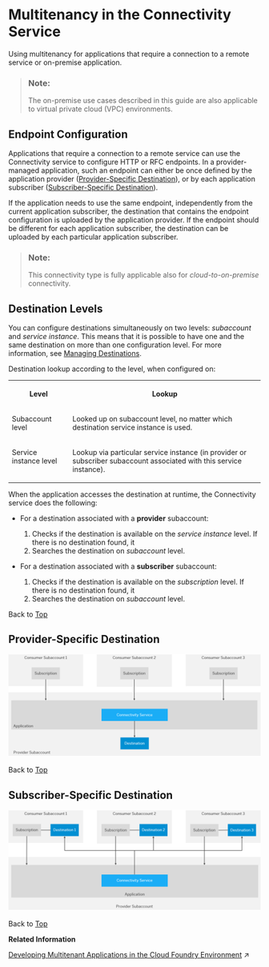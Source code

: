 <!-- loio9c0bdd0efc8640739c9d2fa5cfe56cbd -->

# Multitenancy in the Connectivity Service 

Using multitenancy for applications that require a connection to a remote service or on-premise application.

> ### Note:  
> The on-premise use cases described in this guide are also applicable to virtual private cloud \(VPC\) environments.



<a name="loio9c0bdd0efc8640739c9d2fa5cfe56cbd__top"/>

## Endpoint Configuration

Applications that require a connection to a remote service can use the Connectivity service to configure HTTP or RFC endpoints. In a provider-managed application, such an endpoint can either be once defined by the application provider \([Provider-Specific Destination](multitenancy-in-the-connectivity-service-9c0bdd0.md#loio9c0bdd0efc8640739c9d2fa5cfe56cbd__provider)\), or by each application subscriber \([Subscriber-Specific Destination](multitenancy-in-the-connectivity-service-9c0bdd0.md#loio9c0bdd0efc8640739c9d2fa5cfe56cbd__consumer)\).

If the application needs to use the same endpoint, independently from the current application subscriber, the destination that contains the endpoint configuration is uploaded by the application provider. If the endpoint should be different for each application subscriber, the destination can be uploaded by each particular application subscriber.

> ### Note:  
> This connectivity type is fully applicable also for *cloud-to-on-premise* connectivity.



<a name="loio9c0bdd0efc8640739c9d2fa5cfe56cbd__section_d35_c1b_x2b"/>

## Destination Levels

You can configure destinations simultaneously on two levels: *subaccount* and *service instance*. This means that it is possible to have one and the same destination on more than one configuration level. For more information, see [Managing Destinations](managing-destinations-84e45e0.md).

Destination lookup according to the level, when configured on:


<table>
<tr>
<th valign="top">

Level

</th>
<th valign="top">

Lookup

</th>
</tr>
<tr>
<td valign="top">

Subaccount level

</td>
<td valign="top">

Looked up on subaccount level, no matter which destination service instance is used.

</td>
</tr>
<tr>
<td valign="top">

Service instance level

</td>
<td valign="top">

Lookup via particular service instance \(in provider or subscriber subaccount associated with this service instance\).

</td>
</tr>
</table>

When the application accesses the destination at runtime, the Connectivity service does the following:

-   For a destination associated with a **provider** subaccount:
    1.  Checks if the destination is available on the *service instance* level. If there is no destination found, it
    2.  Searches the destination on *subaccount* level.


-   For a destination associated with a **subscriber** subaccount:
    1.  Checks if the destination is available on the *subscription* level. If there is no destination found, it
    2.  Searches the destination on *subaccount* level.


Back to [Top](multitenancy-in-the-connectivity-service-9c0bdd0.md#loio9c0bdd0efc8640739c9d2fa5cfe56cbd__top)



<a name="loio9c0bdd0efc8640739c9d2fa5cfe56cbd__provider"/>

## Provider-Specific Destination

![](images/CS_Multitenancy_Provider_a2f77d4.png)

Back to [Top](multitenancy-in-the-connectivity-service-9c0bdd0.md#loio9c0bdd0efc8640739c9d2fa5cfe56cbd__top)



<a name="loio9c0bdd0efc8640739c9d2fa5cfe56cbd__consumer"/>

## Subscriber-Specific Destination

![](images/CS_Multitenancy_Consumer_573fd49.png)

Back to [Top](multitenancy-in-the-connectivity-service-9c0bdd0.md#loio9c0bdd0efc8640739c9d2fa5cfe56cbd__top)

**Related Information**  


[Developing Multitenant Applications in the Cloud Foundry Environment](https://help.sap.com/viewer/65de2977205c403bbc107264b8eccf4b/Cloud/en-US/5e8a2b74e4f2442b8257c850ed912f48.html "In the Cloud Foundry environment, you can develop and run multitenant applications, and share them with multiple consumers simultaneously on SAP BTP.") :arrow_upper_right:

